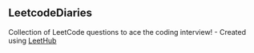 ## LeetcodeDiaries
Collection of LeetCode questions to ace the coding interview! - Created using [LeetHub](https://github.com/QasimWani/LeetHub)
